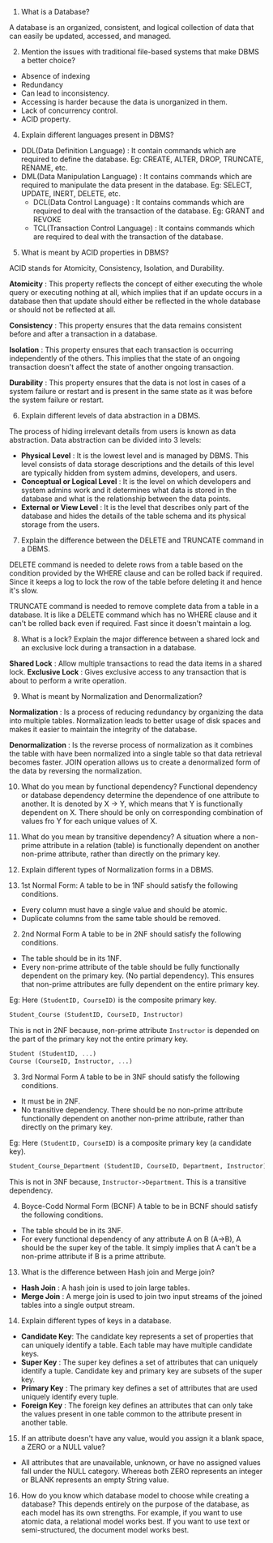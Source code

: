 
1. What is a Database?

A database is an organized, consistent, and logical collection of data that can easily be updated, accessed, and managed.

2. Mention the issues with traditional file-based systems that make DBMS a better choice?

- Absence of indexing
- Redundancy
- Can lead to inconsistency.
- Accessing is harder because the data is unorganized in them.
- Lack of concurrency control.
- ACID property.

4. Explain different languages present in DBMS?

- DDL(Data Definition Language) : It contain commands which are required to define the database.
  Eg: CREATE, ALTER, DROP, TRUNCATE, RENAME, etc.
- DML(Data Manipulation Language) : It contains commands which are required to manipulate the data present in the database.
  Eg: SELECT, UPDATE, INERT, DELETE, etc.
  - DCL(Data Control Language) : It contains commands which are required to deal with the transaction of the database.
  Eg: GRANT and REVOKE
  - TCL(Transaction Control Language) : It contains commands which are required to deal with the transaction of the database.

5. What is meant by ACID properties in DBMS?

ACID stands for Atomicity, Consistency, Isolation, and Durability.

**Atomicity** : This property reflects the concept of either executing the whole query or executing nothing at all, which implies that if an update occurs in a database then that update should either be reflected in the whole database or should not be reflected at all.

**Consistency** : This property ensures that the data remains consistent before and after a transaction in a database.

**Isolation** : This property ensures that each transaction is occurring independently of the others. This implies that the state of an ongoing transaction doesn't affect the state of another ongoing transaction.

**Durability** : This property ensures that the data is not lost in cases of a system failure or restart and is present in the same state as it was before the system failure or restart.

6. Explain different levels of data abstraction in a DBMS.

The process of hiding irrelevant details from users is known as data abstraction. Data abstraction can be divided into 3 levels:

- **Physical Level** : It is the lowest level and is managed by DBMS. This level consists of data storage descriptions and the details of this level are typically hidden from system admins, developers, and users.
- **Conceptual or Logical Level** : It is the level on which developers and system admins work and it determines what data is stored in the database and what is the relationship between the data points.
- **External or View Level** : It is the level that describes only part of the database and hides the details of the table schema and its physical storage from the users.



7. Explain the difference between the DELETE and TRUNCATE command in a DBMS.

DELETE command is needed to delete rows from a table based on the condition provided by the WHERE clause and can be rolled back if required. Since it keeps a log to lock the row of the table before deleting it and hence it's slow.

TRUNCATE command is needed to remove complete data from a table in a database. It is like a DELETE command which has no WHERE clause and it can't be rolled back even if required. Fast since it doesn't maintain a log.

8. What is a lock? Explain the major difference between a shared lock and an exclusive lock during a transaction in a database.

**Shared Lock** : Allow multiple transactions to read the data items in a shared lock.
**Exclusive Lock** : Gives exclusive access to any transaction that is about to perform a write operation.

9. What is meant by Normalization and Denormalization?

**Normalization** : Is a process of reducing redundancy by organizing the data into multiple tables. Normalization leads to better usage of disk spaces and makes it easier to maintain the integrity of the database.

**Denormalization** : Is the reverse process of normalization as it combines the table with have been normalized into a single table so that data retrieval becomes faster. JOIN operation allows us to create a denormalized form of the data by reversing the normalization.

10. What do you mean by functional dependency?
Functional dependency or database dependency determine the dependence of one attribute to another. It is denoted by X -> Y, which means that Y is functionally dependent on X. There should be only on corresponding combination of values fro Y for each unique values of X.

11. What do you mean by transitive dependency?
A situation where a non-prime attribute in a relation (table) is functionally dependent on another non-prime attribute, rather than directly on the primary key.


12. Explain different types of Normalization forms in a DBMS.

1. 1st Normal Form:
A table to be in 1NF should satisfy the following conditions.
- Every column must have a single value and should be atomic.
- Duplicate columns from the same table should be removed.

2. 2nd Normal Form
A table to be in 2NF should satisfy the following conditions.
- The table should be in its 1NF.
- Every non-prime attribute of the table should be fully functionally dependent on the primary key.  (No partial dependency). This ensures that non-prime attributes are fully dependent on the entire primary key.

Eg: Here `(StudentID, CourseID)` is the composite primary key.
```SQL
Student_Course (StudentID, CourseID, Instructor)
```
This is not in 2NF because, non-prime attribute `Instructor` is depended on the part of the primary key not the entire primary key.
```sql
Student (StudentID, ...)
Course (CourseID, Instructor, ...)
```

3. 3rd Normal Form
A table to be in 3NF should satisfy the following conditions.
- It must be in 2NF.
- No transitive dependency. There should be no non-prime attribute functionally dependent on another non-prime attribute, rather than directly on the primary key.

Eg: Here `(StudentID, CourseID)` is a composite primary key (a candidate key).
```sql
Student_Course_Department (StudentID, CourseID, Department, Instructor)
```
This is not in 3NF because, `Instructor->Department`. This is a transitive dependency.

4. Boyce-Codd Normal Form (BCNF)
A table to be in BCNF should satisfy the following conditions.
- The table should be in its 3NF.
- For every functional dependency of any attribute A on B (A->B), A should be the super key of the table. It simply implies that A can't be a non-prime attribute if B is a prime attribute.

13. What is the difference between Hash join and Merge join?
- **Hash Join** : A hash join is used to join large tables.
- **Merge Join** : A merge join is used to join two input streams of the joined tables into a single output stream.

14. Explain different types of keys in a database.
- **Candidate Key**: The candidate key represents a set of properties that can uniquely identify a table. Each table may have multiple candidate keys.
- **Super Key** : The super key defines a set of attributes that can uniquely identify a tuple. Candidate key and primary key are subsets of the super key.
- **Primary Key** : The primary key defines a set of attributes that are used uniquely identify every tuple.
- **Foreign Key** : The foreign key defines an attributes that can only take the values present in one table common to the attribute present in another table.

15. If an attribute doesn't have any value, would you assign it a blank space, a ZERO or a NULL value?
- All attributes that are unavailable, unknown, or have no assigned values fall under the NULL category. Whereas both ZERO represents an integer or BLANK represents an empty String value.

16.  How do you know which database model to choose while creating a database?
This depends entirely on the purpose of the database, as each model has its own strengths.
For example, if you want to use atomic data, a relational model works best.  If you want to use text or semi-structured, the document model works best.

